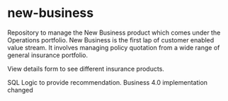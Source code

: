 # new-business
Repository to manage the New Business product which comes under the Operations portfolio. New Business is the first lap of customer enabled value stream. It involves managing policy quotation from a wide range of general insurance portfolio.

View details form to see different insurance products.

SQL Logic to provide recommendation.
Business 4.0 implementation
changed
